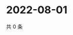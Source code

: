 # 2022-08-01

共 0 条

<!-- BEGIN WEIBO -->
<!-- 最后更新时间 Mon Aug 01 2022 01:06:33 GMT+0800 (China Standard Time) -->

<!-- END WEIBO -->
